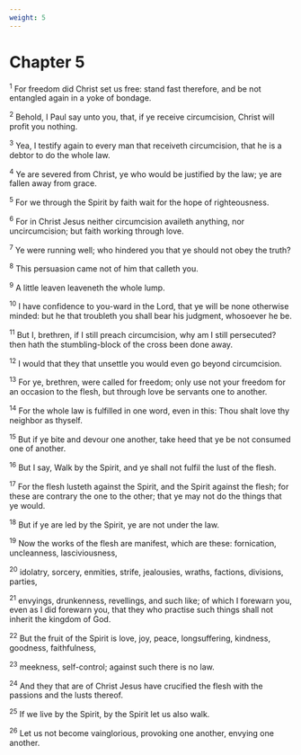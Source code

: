 ```yaml
---
weight: 5
---
```


# Chapter 5

<sup>1</sup> For freedom did Christ set us free: stand fast therefore, and be not entangled again in a yoke of bondage. 

<sup>2</sup> Behold, I Paul say unto you, that, if ye receive circumcision, Christ will profit you nothing. 

<sup>3</sup> Yea, I testify again to every man that receiveth circumcision, that he is a debtor to do the whole law. 

<sup>4</sup> Ye are severed from Christ, ye who would be justified by the law; ye are fallen away from grace. 

<sup>5</sup> For we through the Spirit by faith wait for the hope of righteousness. 

<sup>6</sup> For in Christ Jesus neither circumcision availeth anything, nor uncircumcision; but faith working through love. 

<sup>7</sup> Ye were running well; who hindered you that ye should not obey the truth? 

<sup>8</sup> This persuasion came not of him that calleth you. 

<sup>9</sup> A little leaven leaveneth the whole lump. 

<sup>10</sup> I have confidence to you-ward in the Lord, that ye will be none otherwise minded: but he that troubleth you shall bear his judgment, whosoever he be. 

<sup>11</sup> But I, brethren, if I still preach circumcision, why am I still persecuted? then hath the stumbling-block of the cross been done away. 

<sup>12</sup> I would that they that unsettle you would even go beyond circumcision. 

<sup>13</sup> For ye, brethren, were called for freedom; only use not your freedom for an occasion to the flesh, but through love be servants one to another. 

<sup>14</sup> For the whole law is fulfilled in one word, even in this: Thou shalt love thy neighbor as thyself. 

<sup>15</sup> But if ye bite and devour one another, take heed that ye be not consumed one of another. 

<sup>16</sup> But I say, Walk by the Spirit, and ye shall not fulfil the lust of the flesh. 

<sup>17</sup> For the flesh lusteth against the Spirit, and the Spirit against the flesh; for these are contrary the one to the other; that ye may not do the things that ye would. 

<sup>18</sup> But if ye are led by the Spirit, ye are not under the law. 

<sup>19</sup> Now the works of the flesh are manifest, which are these: fornication, uncleanness, lasciviousness, 

<sup>20</sup> idolatry, sorcery, enmities, strife, jealousies, wraths, factions, divisions, parties, 

<sup>21</sup> envyings, drunkenness, revellings, and such like; of which I forewarn you, even as I did forewarn you, that they who practise such things shall not inherit the kingdom of God. 

<sup>22</sup> But the fruit of the Spirit is love, joy, peace, longsuffering, kindness, goodness, faithfulness, 

<sup>23</sup> meekness, self-control; against such there is no law. 

<sup>24</sup> And they that are of Christ Jesus have crucified the flesh with the passions and the lusts thereof. 

<sup>25</sup> If we live by the Spirit, by the Spirit let us also walk. 

<sup>26</sup> Let us not become vainglorious, provoking one another, envying one another. 


